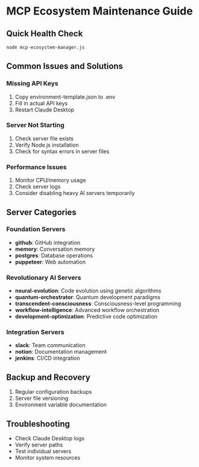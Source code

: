 # MCP Ecosystem Maintenance Guide

## Quick Health Check
```bash
node mcp-ecosystem-manager.js
```

## Common Issues and Solutions

### Missing API Keys
1. Copy environment-template.json to .env
2. Fill in actual API keys
3. Restart Claude Desktop

### Server Not Starting
1. Check server file exists
2. Verify Node.js installation
3. Check for syntax errors in server files

### Performance Issues
1. Monitor CPU/memory usage
2. Check server logs
3. Consider disabling heavy AI servers temporarily

## Server Categories

### Foundation Servers
- **github**: GitHub integration
- **memory**: Conversation memory
- **postgres**: Database operations
- **puppeteer**: Web automation

### Revolutionary AI Servers
- **neural-evolution**: Code evolution using genetic algorithms
- **quantum-orchestrator**: Quantum development paradigms
- **transcendent-consciousness**: Consciousness-level programming
- **workflow-intelligence**: Advanced workflow orchestration
- **development-optimization**: Predictive code optimization

### Integration Servers
- **slack**: Team communication
- **notion**: Documentation management
- **jenkins**: CI/CD integration

## Backup and Recovery
1. Regular configuration backups
2. Server file versioning
3. Environment variable documentation

## Troubleshooting
- Check Claude Desktop logs
- Verify server paths
- Test individual servers
- Monitor system resources
